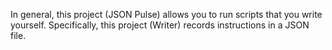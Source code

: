 In general, this project (JSON Pulse) allows you to run scripts that you write yourself. Specifically, this project (Writer) records instructions in a JSON file.
